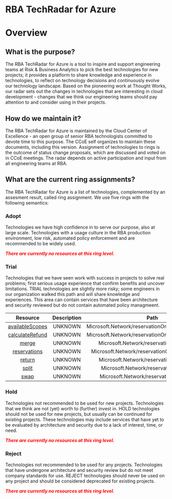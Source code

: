 
RBA TechRadar for Azure
=======================

# Overview

## What is the purpose?


The RBA TechRadar for Azure is a tool to inspire and support engineering teams at Risk & Business Analytics to pick the best technologies for new projects; it provides a platform to share knowledge and experience in technologies, to reflect on technology decisions and continuously evolve our technology landscape.  Based on the pioneering work at Thought Works, our radar sets out the changes in technologies that are interesting in cloud development - changes that we think our engineering teams should pay attention to and consider using in their projects.
## How do we maintain it?


The RBA TechRadar for Azure is maintained by the Cloud Center of Excellence - an open group of senior RBA technologists committed to devote time to this purpose.  The CCoE self organizes to maintain these documents, including this version.  Assignment of technologies to rings is the outcome of status change proposals, which are discussed and voted on in CCoE meetings.  The radar depends on active participation and input from all engineering teams at RBA.
## What are the current ring assignments?


The RBA TechRadar for Azure is a list of technologies, complemented by an assesment result, called ring assignment.  We use five rings with the following semantics:
### Adopt


Technologies we have high confidence in to serve our purpose, also at large scale.  Technologies with a usage culture in the RBA production environment, low risk, automated policy enforcement and are recommended to be widely used.  
  
***<font color="red"> There are currently no resources at this ring level. </font>***
### Trial


Technologies that we have seen work with success in projects to solve real problems;  first serious usage experience that confirm benefits and uncover limitations.  TRIAL technologies are slightly more risky; some engineers in our organization walked this path and will share knowledge and experiences.  This area can contain services that have been architecture and security reviewed but do not contain automated policy managmeent.  

|Resource|Description|Path|Status|
| :---: | :---: | :---: | :---: |
|[availableScopes](https://github.com/openrba/python-azure-techradar/tree/master/Microsoft.Network/reservationOrders/availableScopes)|UNKNOWN|Microsoft.Network/reservationOrders/availableScopes|TRIAL|
|[calculateRefund](https://github.com/openrba/python-azure-techradar/tree/master/Microsoft.Network/reservationOrders/calculateRefund)|UNKNOWN|Microsoft.Network/reservationOrders/calculateRefund|TRIAL|
|[merge](https://github.com/openrba/python-azure-techradar/tree/master/Microsoft.Network/reservationOrders/merge)|UNKNOWN|Microsoft.Network/reservationOrders/merge|TRIAL|
|[reservations](https://github.com/openrba/python-azure-techradar/tree/master/Microsoft.Network/reservationOrders/reservations)|UNKNOWN|Microsoft.Network/reservationOrders/reservations|TRIAL|
|[return](https://github.com/openrba/python-azure-techradar/tree/master/Microsoft.Network/reservationOrders/return)|UNKNOWN|Microsoft.Network/reservationOrders/return|TRIAL|
|[split](https://github.com/openrba/python-azure-techradar/tree/master/Microsoft.Network/reservationOrders/split)|UNKNOWN|Microsoft.Network/reservationOrders/split|TRIAL|
|[swap](https://github.com/openrba/python-azure-techradar/tree/master/Microsoft.Network/reservationOrders/swap)|UNKNOWN|Microsoft.Network/reservationOrders/swap|TRIAL|

### Hold


Technologies not recommended to be used for new projects. Technologies that we think are not (yet) worth to (further) invest in.  HOLD technologies should not be used for new projects, but usually can be continued for existing projects.  These technologies may include services that have yet to be evaluated by architecture and security due to a lack of interest, time, or need.  
  
***<font color="red"> There are currently no resources at this ring level. </font>***
### Reject


Technologies not recommended to be used for any projects. Technologies that have undergone architecture and security review but do not meet company standards for use.  REJECT technologies should never be used on any project and should be considered deprecated for existing projects.  
  
***<font color="red"> There are currently no resources at this ring level. </font>***